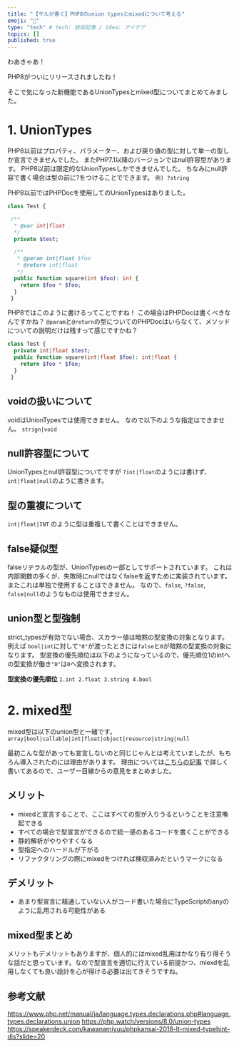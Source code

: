```yaml
---
title: "【サルが書く】PHP8のunion typesとmixedについて考える"
emoji: "🐥"
type: "tech" # tech: 技術記事 / idea: アイデア
topics: []
published: true
---
```


わあきゃあ！

PHP8がついにリリースされましたね！

そこで気になった新機能であるUnionTypesとmixed型についてまとめてみました。

# 1. UnionTypes

PHP8以前はプロパティ、パラメーター、および戻り値の型に対して単一の型しか宣言できませんでした。
またPHP7.1以降のバージョンではnull許容型があります。
PHP8以前は限定的なUnionTypesしかできませんでした。
ちなみにnull許容で書く場合は型の前に?をつけることでできます。 `例) ?string`

PHP8以前ではPHPDocを使用してのUnionTypesはありました。

```php
class Test {  

 /**  
  * @var int|float  
  */  
  private $test;  

  /**  
   * @param int|float $foo
   * @return int|float  
   */  
  public function square(int $foo): int {  
    return $foo * $foo;  
  }
 }
```

PHP8ではこのように書けるってことですね！
この場合はPHPDocは書くべきなんですかね？
`@param`と`@return`の型についてのPHPDocはいらなくて、メソッドについての説明だけは残すって感じですかね？

```php
class Test {  
  private int|float $test;
  public function square(int|float $foo): int|float {  
    return $foo * $foo;  
  }
 }
```

## voidの扱いについて
voidはUnionTypesでは使用できません。
なので以下のような指定はできません。
`strign|void`

## null許容型について
UnionTypesとnull許容型についてですが
`?int|float`のようには書けず、`int|float|null`のように書きます。

## 型の重複について
`int|float|INT` のように型は重複して書くことはできません。

## false疑似型
falseリテラルの型が、UnionTypesの一部としてサポートされています。
これは内部関数の多くが、失敗時にnullではなくfalseを返すために実装されています。
またこれは単独で使用することはできません。
なので、`false`, `?false`, `false|null`のようなものは使用できません。

## union型と型強制
strict_typesが有効でない場合、スカラー値は暗黙の型変換の対象となります。
例えば `bool|int`に対して`"0"`が渡ったときには`false`と`0`が暗黙の型変換の対象になります。
型変換の優先順位は以下のようになっているので、優先順位1のintへの型変換が働き`"0"`は`0`へ変換されます。

**型変換の優先順位**
`1.int 2.float 3.string 4.bool`

# 2. mixed型
mixed型は以下のunion型と一緒です。
`array|bool|callable|int|float|object|resource|string|null `

最初こんな型があっても宣言しないのと同じじゃんとは考えていましたが、もちろん導入されたのには理由があります。
理由については[こちらの記事](https://qiita.com/rana_kualu/items/4685f2c7693ce0394fe8) で詳しく書いてあるので、ユーザー目線からの意見をまとめました。

## メリット

- mixedと宣言することで、ここはすべての型が入りうるということを注意喚起できる
- すべての場合で型宣言ができるので統一感のあるコードを書くことができる
- 静的解析がやりやすくなる
- 型指定へのハードルが下がる
- リファクタリングの際にmixedをつければ検収済みだというマークになる

## デメリット
- あまり型宣言に精通していない人がコード書いた場合にTypeScriptのanyのように乱用される可能性がある

## mixed型まとめ
メリットもデメリットもありますが、個人的にはmixed乱用はかなり有り得そうな話だと思っています。なので型宣言を適切に行えている前提かつ、miexdを乱用しなくても良い設計を心が得ける必要は出てきそうですね。


## 参考文献
https://www.php.net/manual/ja/language.types.declarations.php#language.types.declarations.union
https://php.watch/versions/8.0/union-types
https://speakerdeck.com/kawanamiyuu/phpkansai-2018-lt-mixed-typehint-dis?slide=20

